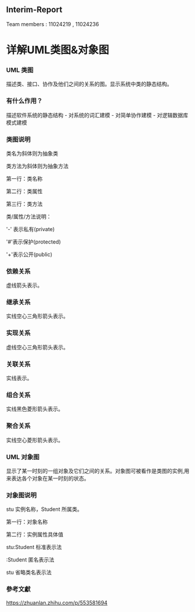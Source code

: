 ## Interim-Report
Team members : 11024219 , 11024236 


# 详解UML类图&对象图


### UML 类图

描述类、接口、协作及他们之间的关系的图。显示系统中类的静态结构。

### 有什么作用？
描述软件系统的静态结构 - 对系统的词汇建模 - 对简单协作建模 - 对逻辑数据库模式建模


### 类图说明

类名为斜体则为抽象类

类方法为斜体则为抽象方法


第一行：类名称

第二行：类属性

第三行：类方法


类/属性/方法说明：

'-' 表示私有(private)

'#'表示保护(protected)

'+'表示公开(public)


### 依赖关系

虚线箭头表示。





### 继承关系

实线空心三角形箭头表示。





### 实现关系

虚线空心三角形箭头表示。





### 关联关系

实线表示。





### 组合关系

实线黑色菱形箭头表示。





### 聚合关系

实线空心菱形箭头表示。





### UML 对象图

显示了某一时刻的一组对象及它们之间的关系。对象图可被看作是类图的实例,用来表达各个对象在某一时刻的状态。





### 对象图说明

stu 实例名称，Student 所属类。

第一行：对象名称

第二行：实例属性具体值


stu:Student 标准表示法

:Student 匿名表示法

stu 省略类名表示法

### 參考文獻

https://zhuanlan.zhihu.com/p/553581694
